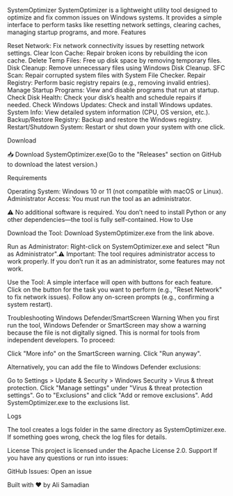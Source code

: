 SystemOptimizer
SystemOptimizer is a lightweight utility tool designed to optimize and fix common issues on Windows systems. It provides a simple interface to perform tasks like resetting network settings, clearing caches, managing startup programs, and more.
Features

Reset Network: Fix network connectivity issues by resetting network settings.
Clear Icon Cache: Repair broken icons by rebuilding the icon cache.
Delete Temp Files: Free up disk space by removing temporary files.
Disk Cleanup: Remove unnecessary files using Windows Disk Cleanup.
SFC Scan: Repair corrupted system files with System File Checker.
Repair Registry: Perform basic registry repairs (e.g., removing invalid entries).
Manage Startup Programs: View and disable programs that run at startup.
Check Disk Health: Check your disk’s health and schedule repairs if needed.
Check Windows Updates: Check and install Windows updates.
System Info: View detailed system information (CPU, OS version, etc.).
Backup/Restore Registry: Backup and restore the Windows registry.
Restart/Shutdown System: Restart or shut down your system with one click.

Download

📥 Download SystemOptimizer.exe(Go to the "Releases" section on GitHub to download the latest version.)

Requirements

Operating System: Windows 10 or 11 (not compatible with macOS or Linux).
Administrator Access: You must run the tool as an administrator.


⚠️ No additional software is required. You don’t need to install Python or any other dependencies—the tool is fully self-contained.
How to Use

Download the Tool:
Download SystemOptimizer.exe from the link above.


Run as Administrator:
Right-click on SystemOptimizer.exe and select "Run as Administrator".⚠️ Important: The tool requires administrator access to work properly. If you don’t run it as an administrator, some features may not work.


Use the Tool:
A simple interface will open with buttons for each feature.
Click on the button for the task you want to perform (e.g., "Reset Network" to fix network issues).
Follow any on-screen prompts (e.g., confirming a system restart).



Troubleshooting
Windows Defender/SmartScreen Warning
When you first run the tool, Windows Defender or SmartScreen may show a warning because the file is not digitally signed. This is normal for tools from independent developers.
To proceed:

Click "More info" on the SmartScreen warning.
Click "Run anyway".

Alternatively, you can add the file to Windows Defender exclusions:

Go to Settings > Update & Security > Windows Security > Virus & threat protection.
Click "Manage settings" under "Virus & threat protection settings".
Go to "Exclusions" and click "Add or remove exclusions".
Add SystemOptimizer.exe to the exclusions list.

Logs

The tool creates a logs folder in the same directory as SystemOptimizer.exe.
If something goes wrong, check the log files for details.

License
This project is licensed under the Apache License 2.0.
Support
If you have any questions or run into issues:


GitHub Issues: Open an issue


Built with ❤️ by Ali Samadian
